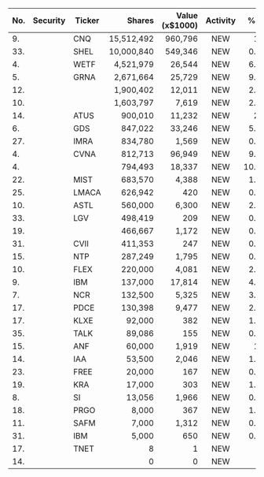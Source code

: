 No. | Security | Ticker | Shares | Value (x$1000) | Activity | % Port
|--- | --- | --- | ---:| ---:|:---:| ---:|
 9.||CNQ</a>|15,512,492|960,796|NEW|1.2%|<a href=rel="bookmark"></a>
33.||SHEL</a>|10,000,840|549,346|NEW|0.68%|<a href=rel="bookmark"></a>
4.||WETF</a>|4,521,979|26,544|NEW|6.15%|<a href=rel="bookmark"></a>
5.||GRNA</a>|2,671,664|25,729|NEW|9.38%|<a href=rel="bookmark"></a>
12.|||1,900,402|12,011|NEW|2.08%|rel="bookmark"></a>
10.|||1,603,797|7,619|NEW|2.77%|rel="bookmark"></a>
14.||ATUS</a>|900,010|11,232|NEW|2.6%|<a href=rel="bookmark"></a>
6.||GDS</a>|847,022|33,246|NEW|5.78%|<a href=rel="bookmark"></a>
27.||IMRA</a>|834,780|1,569|NEW|0.36%|<a href=rel="bookmark"></a>
4.||CVNA</a>|812,713|96,949|NEW|9.07%|<a href=rel="bookmark"></a>
4.|||794,493|18,337|NEW|10.58%|rel="bookmark"></a>
22.||MIST</a>|683,570|4,388|NEW|1.01%|<a href=rel="bookmark"></a>
25.||LMACA</a>|626,942|420|NEW|0.13%|<a href=rel="bookmark"></a>
10.||ASTL</a>|560,000|6,300|NEW|2.05%|<a href=rel="bookmark"></a>
33.||LGV</a>|498,419|209|NEW|0.06%|<a href=rel="bookmark"></a>
19.|||466,667|1,172|NEW|0.38%|rel="bookmark"></a>
31.||CVII</a>|411,353|247|NEW|0.08%|<a href=rel="bookmark"></a>
15.||NTP</a>|287,249|1,795|NEW|0.58%|<a href=rel="bookmark"></a>
10.||FLEX</a>|220,000|4,081|NEW|2.35%|<a href=rel="bookmark"></a>
9.||IBM</a>|137,000|17,814|NEW|4.13%|<a href=rel="bookmark"></a>
7.||NCR</a>|132,500|5,325|NEW|3.07%|<a href=rel="bookmark"></a>
17.||PDCE</a>|130,398|9,477|NEW|2.19%|<a href=rel="bookmark"></a>
17.||KLXE</a>|92,000|382|NEW|1.81%|<a href=rel="bookmark"></a>
35.||TALK</a>|89,086|155|NEW|0.05%|<a href=rel="bookmark"></a>
15.||ANF</a>|60,000|1,919|NEW|1.1%|<a href=rel="bookmark"></a>
14.||IAA</a>|53,500|2,046|NEW|1.18%|<a href=rel="bookmark"></a>
23.||FREE</a>|20,000|167|NEW|0.79%|<a href=rel="bookmark"></a>
19.||KRA</a>|17,000|303|NEW|1.44%|<a href=rel="bookmark"></a>
8.||SI</a>|13,056|1,966|NEW|0.18%|<a href=rel="bookmark"></a>
18.||PRGO</a>|8,000|367|NEW|1.74%|<a href=rel="bookmark"></a>
11.||SAFM</a>|7,000|1,312|NEW|0.07%|<a href=rel="bookmark"></a>
31.||IBM</a>|5,000|650|NEW|0.15%|<a href=rel="bookmark"></a>
17.||TNET</a>|8|1|NEW|0%|<a href=rel="bookmark"></a>
14.|||0|0|NEW|0%|rel="bookmark"></a>
